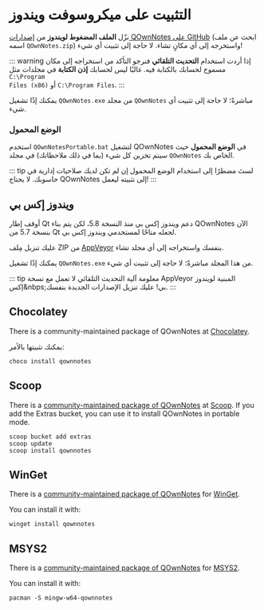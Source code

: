 # التثبيت على ميكروسوفت ويندوز

نزّل **الملف المضغوط لويندوز** من [إصدارات QOwnNotes على GitHub](https://github.com/pbek/QOwnNotes/releases) (ابحث عن ملف اسمه `QOwnNotes.zip`) واستخرجه إلى أي مكانٍ تشاء. لا حاجة إلى تثبيت أي شيء!

::: warning
إذا أردت استخدام **التحديث التلقائي** فنرجو التأكد من استخراجه إلى مكان مسموح لحسابك بالكتابة فيه. غالبًا ليس لحسابك **إذن الكتابة** في مجلدات مثل <code dir="ltr">C:\Program Files (x86)</code> أو <code dir="ltr">C:\Program Files</code>.
:::

يمكنك إذًا تشغيل `QOwnNotes.exe` من مجلد `QOwnNotes` مباشرةً؛ لا حاجة إلى تثبيت أي شيء.

### الوضع المحمول

استخدم `QOwnNotesPortable.bat` لتشغيل QOwnNotes في **الوضع المحمول** حيث سيتم تخزين كل شيء (بما في ذلك ملاحظاتك) في مجلد `QOwnNotes` الخاص بك.

::: tip
لستَ مضطرًا إلى استخدام الوضع المحمول إن لم تكن لديك صلاحيات إدارية في حاسوبك. لا يحتاج QOwnNotes إلى تثبيته ليعمل!
:::

## ويندوز إكس بي

أوقف إطار Qt دعم ويندوز إكس&nbsp;بي منذ النسخة 5.8، لكن يتم بناء QOwnNotes الآن بنسخة 5.7 من Qt لجعله متاحًا لمستخدمي ويندوز إكس&nbsp;بي.

عليك تنزيل مِلف ZIP من [AppVeyor](https://ci.appveyor.com/project/pbek/qownnotes/build/artifacts) بنفسك واستخراجه إلى أي مجلد تشاء.

يمكنك إذًا تشغيل `QOwnNotes.exe` من هذا المجلد مباشرةً؛ لا حاجة إلى تثبيت أي شيء.

::: tip
معلومة
آلية التحديث التلقائي لا تعمل مع نسخة AppVeyor المبنية لويندوز إكس&nbps;بي!
عليك تنزيل الإصدارات الجديدة بنفسك.
:::

## Chocolatey

There is a community-maintained package of QOwnNotes at [Chocolatey](https://chocolatey.org/packages/qownnotes/).

يمكنك تثبيتها بالأمر:

```shell
choco install qownnotes
```

## Scoop

There is a [community-maintained package of QOwnNotes](https://github.com/ScoopInstaller/Extras/blob/master/bucket/qownnotes.json) at [Scoop](https://scoop.sh/). If you add the Extras bucket, you can use it to install QOwnNotes in portable mode.

```shell
scoop bucket add extras
scoop update
scoop install qownnotes
```

## WinGet

There is a [community-maintained package of QOwnNotes](https://github.com/microsoft/winget-pkgs/tree/master/manifests/p/pbek/QOwnNotes) for [WinGet](https://github.com/microsoft/winget-cli).

You can install it with:

```shell
winget install qownnotes
```

## MSYS2

There is a [community-maintained package of QOwnNotes](https://packages.msys2.org/base/mingw-w64-qownnotes) for [MSYS2](hhttps://www.msys2.org/).

You can install it with:

```shell
pacman -S mingw-w64-qownnotes
```
